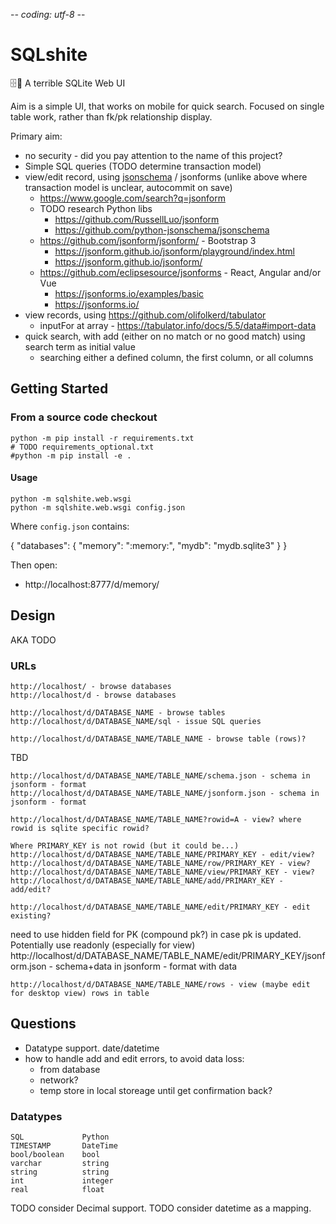 -*- coding: utf-8 -*-

# SQLshite

🗄💩 A terrible SQLite Web UI

Aim is a simple UI, that works on mobile for quick search.
Focused on single table work, rather than fk/pk relationship display.

Primary aim:

  * no security - did you pay attention to the name of this project?
  * Simple SQL queries (TODO determine transaction model)
  * view/edit record, using [jsonschema](https://json-schema.org/) / jsonforms (unlike above where transaction model is unclear, autocommit on save)
	  * https://www.google.com/search?q=jsonform
	  * TODO research Python libs
          * https://github.com/RussellLuo/jsonform
          * https://github.com/python-jsonschema/jsonschema
	  * https://github.com/jsonform/jsonform/ -  Bootstrap 3
		* https://jsonform.github.io/jsonform/playground/index.html
		* https://jsonform.github.io/jsonform/
	  * https://github.com/eclipsesource/jsonforms - React, Angular and/or Vue
		* https://jsonforms.io/examples/basic
		* https://jsonforms.io/
  * view records, using https://github.com/olifolkerd/tabulator
      * inputFor at array - https://tabulator.info/docs/5.5/data#import-data
  * quick search, with add (either on no match or no good match) using search term as initial value
	  * searching either a defined column, the first column, or all columns

## Getting Started

### From a source code checkout

    python -m pip install -r requirements.txt
    # TODO requirements_optional.txt
    #python -m pip install -e .

#### Usage

	python -m sqlshite.web.wsgi
	python -m sqlshite.web.wsgi config.json

Where `config.json` contains:

{
    "databases": {
        "memory": ":memory:",
        "mydb": "mydb.sqlite3"
    }
}

Then open:

  * http://localhost:8777/d/memory/


## Design

AKA TODO

### URLs

	http://localhost/ - browse databases
	http://localhost/d - browse databases

	http://localhost/d/DATABASE_NAME - browse tables
	http://localhost/d/DATABASE_NAME/sql - issue SQL queries

	http://localhost/d/DATABASE_NAME/TABLE_NAME - browse table (rows)?

TBD

	http://localhost/d/DATABASE_NAME/TABLE_NAME/schema.json - schema in jsonform - format
	http://localhost/d/DATABASE_NAME/TABLE_NAME/jsonform.json - schema in jsonform - format

	http://localhost/d/DATABASE_NAME/TABLE_NAME?rowid=A - view? where rowid is sqlite specific rowid?

    Where PRIMARY_KEY is not rowid (but it could be...)
	http://localhost/d/DATABASE_NAME/TABLE_NAME/PRIMARY_KEY - edit/view?
	http://localhost/d/DATABASE_NAME/TABLE_NAME/row/PRIMARY_KEY - view?
	http://localhost/d/DATABASE_NAME/TABLE_NAME/view/PRIMARY_KEY - view?
	http://localhost/d/DATABASE_NAME/TABLE_NAME/add/PRIMARY_KEY - add/edit?

	http://localhost/d/DATABASE_NAME/TABLE_NAME/edit/PRIMARY_KEY - edit existing?
 need to use hidden field for PK (compound pk?) in case pk is updated. Potentially use readonly (especially for view)
	http://localhost/d/DATABASE_NAME/TABLE_NAME/edit/PRIMARY_KEY/jsonform.json - schema+data in jsonform - format with data

	http://localhost/d/DATABASE_NAME/TABLE_NAME/rows - view (maybe edit for desktop view) rows in table

## Questions

  * Datatype support. date/datetime
  * how to handle add and edit errors, to avoid data loss:
      * from database
      * network?
      * temp store in local storeage until get confirmation back?

### Datatypes

    SQL             Python
    TIMESTAMP       DateTime
    bool/boolean    bool
    varchar         string
    string          string
    int             integer
    real            float

TODO consider Decimal support.
TODO consider datetime as a mapping.
